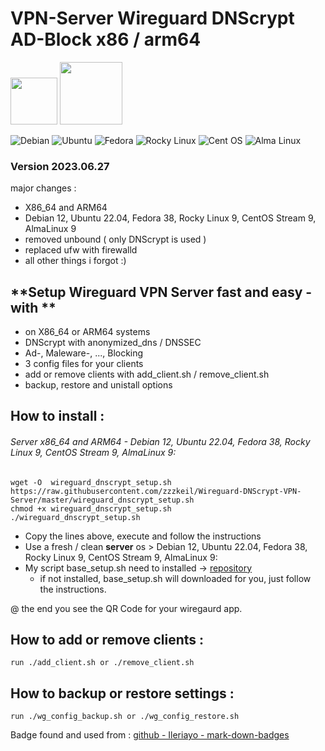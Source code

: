 # VPN-Server Wireguard DNScrypt AD-Block  x86 / arm64
<img src="https://upload.wikimedia.org/wikipedia/commons/thumb/9/98/Logo_of_WireGuard.svg/320px-Logo_of_WireGuard.svg.png" height="75">   <img src="https://raw.github.com/dnscrypt/dnscrypt-proxy/master/logo.png" height="100">

![Debian](https://img.shields.io/badge/Debian-D70A53?style=for-the-badge&logo=debian&logoColor=white) ![Ubuntu](https://img.shields.io/badge/Ubuntu-E95420?style=for-the-badge&logo=ubuntu&logoColor=white) ![Fedora](https://img.shields.io/badge/Fedora-294172?style=for-the-badge&logo=fedora&logoColor=white) ![Rocky Linux](https://img.shields.io/badge/-Rocky%20Linux-%2310B981?style=for-the-badge&logo=rockylinux&logoColor=white) ![Cent OS](https://img.shields.io/badge/cent%20os-002260?style=for-the-badge&logo=centos&logoColor=F0F0F0) ![Alma Linux](https://img.shields.io/badge/alma%20linux-294172?style=for-the-badge&logo=almalinux&logoColor=F0F0F0)
### Version 2023.06.27
major changes : 
 - X86_64 and ARM64
 - Debian 12, Ubuntu 22.04, Fedora 38, Rocky Linux 9, CentOS Stream 9, AlmaLinux 9
 - removed unbound  ( only DNScrypt is used )
 - replaced ufw with firewalld
 - all other things i forgot :)

## **Setup Wireguard VPN Server fast and easy  - with ** 
* on X86_64 or ARM64 systems
* DNScrypt with anonymized_dns / DNSSEC
* Ad-, Maleware-, ..., Blocking
* 3 config files  for your clients
* add or remove clients with add_client.sh / remove_client.sh 
* backup, restore and unistall options

## How to install :  
###### Server x86_64 and ARM64 - Debian 12, Ubuntu 22.04, Fedora 38, Rocky Linux 9, CentOS Stream 9, AlmaLinux 9:
```
wget -O  wireguard_dnscrypt_setup.sh https://raw.githubusercontent.com/zzzkeil/Wireguard-DNScrypt-VPN-Server/master/wireguard_dnscrypt_setup.sh
chmod +x wireguard_dnscrypt_setup.sh
./wireguard_dnscrypt_setup.sh
```
* Copy the lines above, execute and follow the instructions  
* Use a fresh / clean **server** os > Debian 12, Ubuntu 22.04, Fedora 38, Rocky Linux 9, CentOS Stream 9, AlmaLinux 9:
* My script base_setup.sh need to installed -> [repository](https://github.com/zzzkeil/base_setups)  
   * if not installed, base_setup.sh will downloaded for you, just follow the instructions.  

@ the end you see the QR Code for your wiregaurd app.

## How to add or remove clients :
```
run ./add_client.sh or ./remove_client.sh
```
## How to backup or restore settings :
```
run ./wg_config_backup.sh or ./wg_config_restore.sh
```


Badge found and used from : [github - Ileriayo - mark-down-badges](https://github.com/Ileriayo/markdown-badges)
